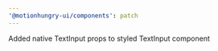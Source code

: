 ```yaml
---
'@motionhungry-ui/components': patch
---
```


Added native TextInput props to styled TextInput component
